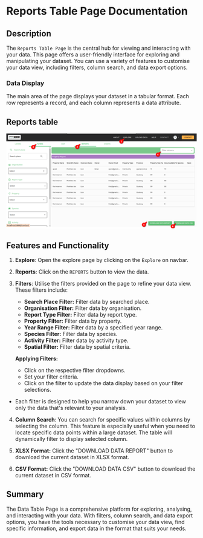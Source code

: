 # Reports Table Page Documentation

## Description
The `Reports Table Page` is the central hub for viewing and interacting with your data. This page offers a user-friendly interface for exploring and manipulating your dataset. You can use a variety of features to customise your data view, including filters, column search, and data export options.

### Data Display
The main area of the page displays your dataset in a tabular format. Each row represents a record, and each column represents a data attribute.

## Reports table
![Data table](./img/reports.png)


## Features and Functionality


1. **Explore**: Open the explore page by clicking on the `Explore` on navbar.
2. **Reports**: Click on the `REPORTS` button to view the data.
3. **Filters**: Utilise the filters provided on the page to refine your data view. These filters include:
    - **Search Place Filter:** Filter data by searched place.
    - **Organisation Filter:** Filter data by organisation.
    - **Report Type Filter:** Filter data by report type.
    - **Property Filter:** Filter data by property.
    - **Year Range Filter:** Filter data by a specified year range.
    - **Species Filter:** Filter data by species.
    - **Activity Filter:** Filter data by activity type.
    - **Spatial Filter:** Filter data by spatial criteria.

    **Applying Filters:**
    - Click on the respective filter dropdowns.
    - Set your filter criteria.
    - Click on the filter to update the data display based on your filter selections.
- Each filter is designed to help you narrow down your dataset to view only the data that's relevant to your analysis.


4. **Column Search**: You can search for specific values within columns by selecting the column. This feature is especially useful when you need to locate specific data points within a large dataset. The table will dynamically filter to display selected column.

5. **XLSX Format:** Click the "DOWNLOAD DATA REPORT" button to download the current dataset in XLSX format.
6. **CSV Format:** Click the "DOWNLOAD DATA CSV" button to download the current dataset in CSV format.


## Summary
The Data Table Page is a comprehensive platform for exploring, analysing, and interacting with your data. With filters, column search, and data export options, you have the tools necessary to customise your data view, find specific information, and export data in the format that suits your needs.

